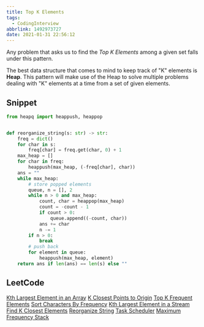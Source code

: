 ```yaml
---
title: Top K Elements
tags:
  - CodingInterview
abbrlink: 1492973727
date: 2021-01-31 22:56:12
---
```

Any problem that asks us to find the _Top K Elements_ among a given set falls under this pattern.

The best data structure that comes to mind to keep track of "K" elements is **Heap**. This pattern will make use of the Heap to solve multiple problems dealing with "K" elements at a time from a set of given elements.

## Snippet
```python
from heapq import heappush, heappop


def reorganize_string(s: str) -> str:
    freq = dict()
    for char in s:
        freq[char] = freq.get(char, 0) + 1
    max_heap = []
    for char in freq:
        heappush(max_heap, (-freq[char], char))
    ans = ""
    while max_heap:
        # store popped elements
        queue, n = [], 2
        while n > 0 and max_heap:
            count, char = heappop(max_heap)
            count = -count - 1
            if count > 0:
                queue.append((-count, char))
            ans += char
            n -= 1
        if n > 0:
            break
        # push back
        for element in queue:
            heappush(max_heap, element)
    return ans if len(ans) == len(s) else ""
```

## LeetCode
[Kth Largest Element in an Array](https://leetcode.com/problems/kth-largest-element-in-an-array/)
[K Closest Points to Origin](https://leetcode.com/problems/k-closest-points-to-origin/)
[Top K Frequent Elements](https://leetcode.com/problems/top-k-frequent-elements/)
[Sort Characters By Frequency](https://leetcode.com/problems/sort-characters-by-frequency/)
[Kth Largest Element in a Stream](https://leetcode.com/problems/kth-largest-element-in-a-stream/)
[Find K Closest Elements](https://leetcode.com/problems/find-k-closest-elements/)
[Reorganize String](https://leetcode.com/problems/reorganize-string/)
[Task Scheduler](https://leetcode.com/problems/task-scheduler/)
[Maximum Frequency Stack](https://leetcode.com/problems/maximum-frequency-stack/)
